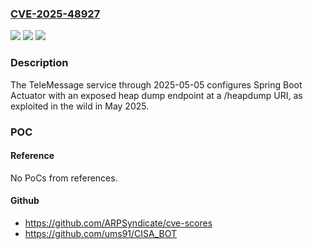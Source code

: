 ### [CVE-2025-48927](https://cve.mitre.org/cgi-bin/cvename.cgi?name=CVE-2025-48927)
![](https://img.shields.io/static/v1?label=Product&message=service&color=blue)
![](https://img.shields.io/static/v1?label=Version&message=0%20&color=brightgreen)
![](https://img.shields.io/static/v1?label=Vulnerability&message=CWE-1188%20Initialization%20of%20a%20Resource%20with%20an%20Insecure%20Default&color=brightgreen)

### Description

The TeleMessage service through 2025-05-05 configures Spring Boot Actuator with an exposed heap dump endpoint at a /heapdump URI, as exploited in the wild in May 2025.

### POC

#### Reference
No PoCs from references.

#### Github
- https://github.com/ARPSyndicate/cve-scores
- https://github.com/ums91/CISA_BOT

